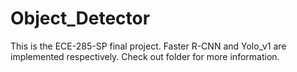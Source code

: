 # Object_Detector
This is the ECE-285-SP final project. Faster R-CNN and Yolo_v1 are implemented respectively. Check out folder for more information.
